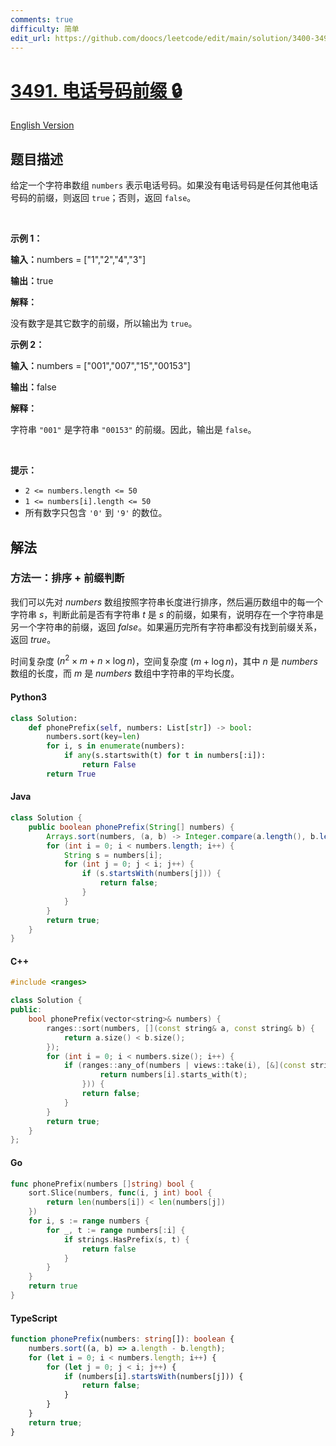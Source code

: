 ```yaml
---
comments: true
difficulty: 简单
edit_url: https://github.com/doocs/leetcode/edit/main/solution/3400-3499/3491.Phone%20Number%20Prefix/README.md
---
```


<!-- problem:start -->

# [3491. 电话号码前缀 🔒](https://leetcode.cn/problems/phone-number-prefix)

[English Version](/solution/3400-3499/3491.Phone%20Number%20Prefix/README_EN.md)

## 题目描述

<!-- description:start -->

<p>给定一个字符串数组&nbsp;<code>numbers</code>&nbsp;表示电话号码。如果没有电话号码是任何其他电话号码的前缀，则返回 <code>true</code>；否则，返回 <code>false</code>。</p>

<p>&nbsp;</p>

<p><strong class="example">示例 1：</strong></p>

<div class="example-block">
<p><strong>输入：</strong><span class="example-io">numbers = ["1","2","4","3"]</span></p>

<p><span class="example-io"><b>输出：</b>true</span></p>

<p><strong>解释：</strong></p>

<p>没有数字是其它数字的前缀，所以输出为&nbsp;<code>true</code>。</p>
</div>

<p><strong class="example">示例 2：</strong></p>

<div class="example-block">
<p><span class="example-io"><b>输入：</b>numbers = ["001","007","15","00153"]</span></p>

<p><span class="example-io"><b>输出：</b>false</span></p>

<p><b>解释：</b></p>

<p>字符串&nbsp;<code>"001"</code>&nbsp;是字符串&nbsp;<code>"00153"</code>&nbsp;的前缀。因此，输出是&nbsp;<code>false</code>。</p>
</div>

<p>&nbsp;</p>

<p><strong>提示：</strong></p>

<ul>
	<li><code>2 &lt;= numbers.length &lt;= 50</code></li>
	<li><code>1 &lt;= numbers[i].length &lt;= 50</code></li>
	<li>所有数字只包含&nbsp;<code>'0'</code> 到&nbsp;<code>'9'</code>&nbsp;的数位。</li>
</ul>

<!-- description:end -->

## 解法

<!-- solution:start -->

### 方法一：排序 + 前缀判断

我们可以先对 $\textit{numbers}$ 数组按照字符串长度进行排序，然后遍历数组中的每一个字符串 $\textit{s}$，判断此前是否有字符串 $\textit{t}$ 是 $\textit{s}$ 的前缀，如果有，说明存在一个字符串是另一个字符串的前缀，返回 $\textit{false}$。如果遍历完所有字符串都没有找到前缀关系，返回 $\textit{true}$。

时间复杂度 $(n^2 \times m + n \times \log n)$，空间复杂度 $(m + \log n)$，其中 $n$ 是 $\textit{numbers}$ 数组的长度，而 $m$ 是 $\textit{numbers}$ 数组中字符串的平均长度。

<!-- tabs:start -->

#### Python3

```python
class Solution:
    def phonePrefix(self, numbers: List[str]) -> bool:
        numbers.sort(key=len)
        for i, s in enumerate(numbers):
            if any(s.startswith(t) for t in numbers[:i]):
                return False
        return True
```

#### Java

```java
class Solution {
    public boolean phonePrefix(String[] numbers) {
        Arrays.sort(numbers, (a, b) -> Integer.compare(a.length(), b.length()));
        for (int i = 0; i < numbers.length; i++) {
            String s = numbers[i];
            for (int j = 0; j < i; j++) {
                if (s.startsWith(numbers[j])) {
                    return false;
                }
            }
        }
        return true;
    }
}
```

#### C++

```cpp
#include <ranges>

class Solution {
public:
    bool phonePrefix(vector<string>& numbers) {
        ranges::sort(numbers, [](const string& a, const string& b) {
            return a.size() < b.size();
        });
        for (int i = 0; i < numbers.size(); i++) {
            if (ranges::any_of(numbers | views::take(i), [&](const string& t) {
                    return numbers[i].starts_with(t);
                })) {
                return false;
            }
        }
        return true;
    }
};
```

#### Go

```go
func phonePrefix(numbers []string) bool {
	sort.Slice(numbers, func(i, j int) bool {
		return len(numbers[i]) < len(numbers[j])
	})
	for i, s := range numbers {
		for _, t := range numbers[:i] {
			if strings.HasPrefix(s, t) {
				return false
			}
		}
	}
	return true
}
```

#### TypeScript

```ts
function phonePrefix(numbers: string[]): boolean {
    numbers.sort((a, b) => a.length - b.length);
    for (let i = 0; i < numbers.length; i++) {
        for (let j = 0; j < i; j++) {
            if (numbers[i].startsWith(numbers[j])) {
                return false;
            }
        }
    }
    return true;
}
```

<!-- tabs:end -->

<!-- solution:end -->

<!-- problem:end -->
